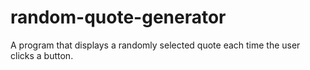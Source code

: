 # random-quote-generator
 A program that displays a randomly selected quote each time the user clicks a button.
